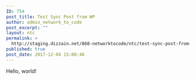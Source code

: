 ```yaml
---
ID: 754
post_title: Test Sync Post from WP
author: admin_network_to_code
post_excerpt: ""
layout: ntc
permalink: >
  http://staging.dizzain.net/860-networktocode/ntc/test-sync-post-from-wp/
published: true
post_date: 2017-12-04 15:08:46
---
```

Hello, world!